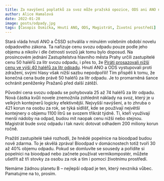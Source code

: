 ```yaml
---
title: Za navýšení poplatků za svoz může pražská opozice, ODS ani ANO nižší částku nepodpořili
author: Alice Hamalová
date: 2022-01-28
image: posts/odpady.jpg
tags: [Časopis Osmička, Hnutí ANO, ODS, Magistrát, Životní prostředí]
---
```


Stará vláda hnutí ANO a ČSSD schválila v minulém volebním období novelu odpadového zákona. Ta nařizuje cenu svozu odpadu pouze podle jeho objemu a nikoliv i dle četností svozů jak tomu bylo doposud. Na prosincovém jednání Zastupitelstva hlavního města Prahy určili zastupitelé cenu 50 haléřů za litr svozu odpadu, i přes to, že [Piráti prosazovali nižší cenu ve výši 40 haléřů za litr odpadu](https://praha.pirati.cz/aktuality/pirati-usilovali-o-spravedlivejsi-svoz-odpadu.html). Hnutí ANO a ODS vystupovali proti zdražení, svými hlasy však nižší sazbu nepodpořili! Tím přispěli k tomu, že konečná cena bude právě 50 haléřů za litr odpadu. Je to promarněná šance ochránit peněženky Pražanů před další zátěží.

Původní cena svozu odpadu se pohybovala 25 až 74 haléřů za litr odpadu. Nová částka kvůli novele znemožnila zohlednit náklady na svoz, který je u velkých kontejnerů logicky efektivnější. Nejvyšší navýšení, a to zhruba o 421 korun na osobu za rok, se týká sídlišť, kde se používají největší kontejnery o objemu 1100 litrů se svozem třikrát týdně. Ti, kteří využívají menší nádoby na odpad, budou mít naopak cenu nižší nebo stejnou. Magistrát bude svoz odpadu i tak navíc dotovat odhadem 200 miliony korun ročně.

Pražští zastupitelé také rozhodli, že hnědé popelnice na bioodpad budou nově zdarma. To je skvělá zpráva! Bioodpad v domácnostech totiž tvoří 30 až 40% objemu odpadu. Pokud se domluvíte se sousedy a pořídíte si popelnici na bioodpad nebo začnete používat vermikompostér, můžete ušetřit až tři stovky za osobu za rok a tím i pomoci životnímu prostředí.

Nemáme žádnou planetu B – nejlepší odpad je ten, který nevzniká vůbec. Pamatujme na to, prosím.




